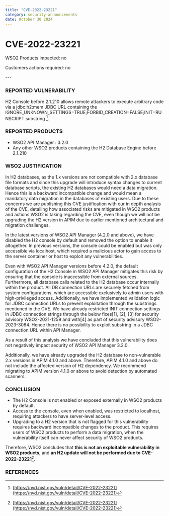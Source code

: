 ```yaml
---
title: "CVE-2022-23221"
category: security-announcements
date: October 30 2024
---
```


# CVE-2022-23221

<p class="doc-info">WSO2 Products impacted: no</p>
<p class="doc-info">Customers actions required: no</p>
---

### REPORTED VULNERABILITY

H2 Console before 2.1.210 allows remote attackers to execute arbitrary code via a jdbc:h2:mem JDBC URL containing the IGNORE_UNKNOWN_SETTINGS=TRUE;FORBID_CREATION=FALSE;INIT=RUNSCRIPT substring [^1].

### REPORTED PRODUCTS

- WSO2 API Manager : 3.2.0
- Any other WSO2 products containing the H2 Database Engine before 2.1.210

### WSO2 JUSTIFICATION

In H2 databases, as the 1.x versions are not compatible with 2.x database file formats and since this upgrade will introduce syntax changes to current database scripts, the existing H2 databases would need a data migration. Hence this is a backward incompatible change and would mean a mandatory data migration in the databases of existing users. Due to these concerns we are publishing this CVE justification with our in depth analysis of the CVE, detailing how associated risks are mitigated in WSO2 products and actions WSO2 is taking regarding the CVE, even though we will not be upgrading the H2 version in APIM due to earlier mentioned architectural and migration challenges.

In the latest versions of WSO2 API Manager (4.2.0 and above), we have  disabled the H2 console by default and removed the option to enable it altogether. In previous versions, the console could be enabled but was only accessible via localhost, which required a malicious actor to gain access to the server container or host to exploit any vulnerabilities. 

Even with WSO2 API Manager versions before 4.2.0, the default configuration of the H2 Console in WSO2 API Manager mitigates this risk by ensuring that the console is inaccessible from external sources. Furthermore, all database calls related to the H2 database occur internally within the product. All DB connection URLs are securely fetched from system configurations, which are accessible exclusively to admin users with high-privileged access. Additionally, we have implemented validation logic for JDBC connection URLs to prevent exploitation through the substrings mentioned in the CVE. We have already restricted INIT connection settings in JDBC connection strings through the below fixes[1], [2], [3] for security advisory WSO2-2021-1259 and with[4] as part of security advisory WSO2-2023-3084. Hence there is no possibility to exploit substring in a JDBC connection URL within API Manager.

As a result of this analysis we have concluded that this vulnerability does not negatively impact security of WSO2 API Manager 3.2.0.

Additionally, we have already upgraded the H2 database to non-vulnerable 2.x versions in APIM 4.1.0 and above. Therefore, APIM 4.1.0 and above do not include the affected version of H2 dependency. We recommend migrating to APIM version 4.1.0 or above to avoid detection by automated scanners.

### CONCLUSION

- The H2 Console is not enabled or exposed externally in WSO2 products by default.
- Access to the console, even when enabled, was restricted to localhost, requiring attackers to have server-level access.
- Upgrading to a H2 version that is not flagged for this vulnerability requires backward incompatible changes to the product. This requires users of WSO2 products to perform a data migration, when the vulnerability itself can never affect security of WSO2 products.

Therefore, WSO2 concludes that **this is not an exploitable vulnerability in WSO2 products**, and **an H2 update will not be performed due to CVE-2022-23221**[^1].

### REFERENCES
[^1]: [https://nvd.nist.gov/vuln/detail/CVE-2022-23221](https://nvd.nist.gov/vuln/detail/CVE-2022-23221)